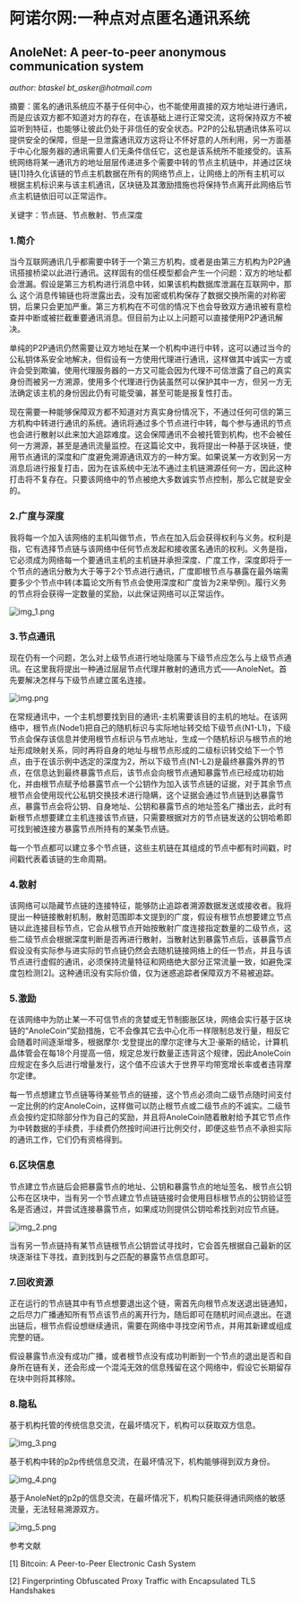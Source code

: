 # 阿诺尔网:一种点对点匿名通讯系统

## AnoleNet: A peer-to-peer anonymous communication system

_author: btaskel bt_asker@hotmail.com_

摘要：匿名的通讯系统应不基于任何中心，也不能使用直接的双方地址进行通讯，而是应该双方都不知道对方的存在，在该基础上进行正常交流，这将保持双方不被监听到特征，也能够让彼此仍处于非信任的安全状态。P2P的公私钥通讯体系可以提供安全的保障，但是一旦泄露通讯双方这将让不怀好意的人所利用，另一方面基于中心化服务器的通讯需要人们无条件信任它，这也是该系统所不能接受的。该系统网络将某一通讯方的地址层层传递进多个需要中转的节点主机链中，并通过区块链[1]持久化该链的节点主机数据在所有的网络节点上，让网络上的所有主机可以根据主机标识来与该主机通讯，区块链及其激励措施也将保持节点离开此网络后节点主机链依旧可以正常运作。

关键字：节点链、节点散射、节点深度

### 1.简介

当今互联网通讯几乎都需要中转于一个第三方机构，或者是由第三方机构为P2P通讯搭接桥梁以此进行通讯。这样固有的信任模型都会产生一个问题：双方的地址都会泄漏。假设是第三方机构进行消息中转，如果该机构数据库泄漏在互联网中，那么 这个消息传输链也将泄露出去，没有加密或机构保存了数据交换所需的对称密钥，后果只会更加严重。第三方机构在不可信的情况下也会导致双方通讯被有意检查并中断或被拦截重要通讯消息。但目前为止以上问题可以直接使用P2P通讯解决。

单纯的P2P通讯仍然需要让双方地址在某一个机构中进行中转，这可以通过当今的公私钥体系安全地解决，但假设有一方使用代理进行通讯，这样做其中诚实一方或许会受到欺骗，使用代理服务器的一方又可能会因为代理不可信泄露了自己的真实身份而被另一方溯源，使用多个代理进行伪装虽然可以保护其中一方，但另一方无法确定该主机的身份因此仍有可能受骗，甚至可能是报复性打击。

现在需要一种能够保障双方都不知道对方真实身份情况下，不通过任何可信的第三方机构中转进行通讯的系统。通讯将通过多个节点进行中转，每个参与通讯的节点也会进行散射以此来加大追踪难度。这会保障通讯不会被托管到机构，也不会被任何一方溯源，甚至是通讯流量监控。在这篇论文中，我将提出一种基于区块链，使用节点通讯的深度和广度避免溯源通讯双方的一种方案。如果说某一方收到另一方消息后进行报复打击，因为在该系统中无法不通过主机链溯源任何一方，因此这种打击将不复存在。只要该网络中的节点被绝大多数诚实节点控制，那么它就是安全的。

### 2.广度与深度

我将每一个加入该网络的主机叫做节点，节点在加入后会获得权利与义务。权利是指，它有选择节点链与该网络中任何节点发起和接收匿名通讯的权利。义务是指，它必须成为网络每一个要通讯主机的主机链并承担深度、广度工作，深度即将于一个节点的通讯分散为大于等于2个节点进行通讯，广度即根节点与暴露在最外端需要多少个节点中转(本篇论文所有节点会使用深度和广度皆为2来举例)。履行义务的节点将会获得一定数量的奖励，以此保证网络可以正常运作。

![img_1.png](img_1.png)

### 3.节点通讯

现在仍有一个问题，怎么对上级节点进行地址隐匿与下级节点应怎么与上级节点通讯。在这里我将提出一种通过层层节点代理并散射的通讯方式——AnoleNet。首先要解决怎样与下级节点建立匿名连接。

![img.png](img.png)

在常规通讯中，一个主机想要找到目的通讯-主机需要该目的主机的地址。在该网络中，根节点(Node1)把自己的随机标识与实际地址转交给下级节点(N1-L1)，下级节点会保存该信息并使用根节点标识与节点地址，生成一个随机标识与根节点的地址形成映射关系，同时再将自身的地址与根节点形成的二级标识转交给下一个节点，由于在该示例中选定的深度为2，所以下级节点(N1-L2)是最终暴露外界的节点，在信息达到最终暴露节点后，该节点会向根节点通知暴露节点已经成功初始化，并由根节点赋予给暴露节点一个公钥作为加入该节点链的证据，对于其余节点根节点会使用现代公私钥交换技术进行隐瞒，这个证据会通过节点链到达暴露节点，暴露节点会将公钥、自身地址、公钥和暴露节点的地址签名广播出去，此时有新根节点想要建立主机连接该节点链，只需要根据对方的节点链发送的公钥哈希即可找到被连接方暴露节点所持有的某条节点链。

每一个节点都可以建立多个节点链，这些主机链在其组成的节点中都有时间戳，时间戳代表着该链的生命周期。

### 4.散射

该网络可以隐藏节点链的连接特征，能够防止追踪者溯源数据发送或接收者。我将提出一种链接散射机制，散射范围即本文提到的广度，假设有根节点想要建立节点链以此连接目标节点，它会从根节点开始按散射广度连接指定数量的二级节点，这些二级节点会根据深度判断是否再进行散射，当散射达到暴露节点后，该暴露节点假设没有实际参与进实际的节点链仍然会去随机链接网络上的任一节点，并且与该节点进行虚假的通讯，必须保持流量特征和网络绝大部分正常流量一致，如避免深度包检测[2]。这种通讯没有实际价值，仅为迷惑追踪者保障双方不易被追踪。

### 5.激励

在该网络中为防止某一不可信节点的贪婪或无节制膨胀区块，网络会实行基于区块链的“AnoleCoin”奖励措施，它不会像其它去中心化币一样限制总发行量，相反它会随着时间逐渐增多，根据摩尔·戈登提出的摩尔定律与大卫·豪斯的结论，计算机晶体管会在每18个月提高一倍，规定总发行数量正违背这个规律，因此AnoleCoin应规定在多久后进行增量发行，这个值不应该大于世界平均带宽增长率或者违背摩尔定律。

每一节点想建立节点链等待某些节点的链接，这个节点必须向二级节点随时间支付一定比例的约定AnoleCoin，这样做可以防止根节点或二级节点的不诚实。二级节点会按约定扣除部分作为自己的奖励，并且将AnoleCoin随着散射给予其它节点作为中转数据的手续费，手续费仍然按时间进行比例交付，即便这些节点不承担实际的通讯工作，它们仍有资格得到。

### 6.区块信息

节点建立节点链后会把暴露节点的地址、公钥和暴露节点的地址签名、根节点公钥公布在区块中，当有另一个节点建立节点链链接时会使用目标根节点的公钥验证签名是否通过，并尝试连接暴露节点，如果成功则提供公钥哈希找到对应节点链。

![img_2.png](img_2.png)

当有另一节点链持有某节点链根节点公钥尝试寻找时，它会首先根据自己最新的区块逐渐往下寻找，直到找到与之匹配的暴露节点信息即可。

### 7.回收资源

正在运行的节点链其中有节点想要退出这个链，需首先向根节点发送退出链通知，之后尽力广播通知所有节点该节点的离开行为，随后即可在随机时间点退出。在退出链后，根节点假设想继续通讯，需要在网络中寻找空闲节点，并用其新建或组成完整的链。

假设暴露节点没有成功广播，或者根节点没有成功判断到一个节点的退出是否和自身所在链有关，还会形成一个混沌无效的信息残留在这个网络中，假设它长期留存在块中则将其移除。 

### 8.隐私

基于机构托管的传统信息交流，在最坏情况下，机构可以获取双方信息。

![img_3.png](img_3.png)

基于机构中转的p2p传统信息交流，在最坏情况下，机构能够得到双方身份。

![img_4.png](img_4.png)

基于AnoleNet的p2p的信息交流，在最坏情况下，机构只能获得通讯网络的敏感流量，无法轻易溯源双方。

![img_5.png](img_5.png)




参考文献

[1] Bitcoin: A Peer-to-Peer Electronic Cash System

[2] Fingerprinting Obfuscated Proxy Traffic with Encapsulated TLS Handshakes
